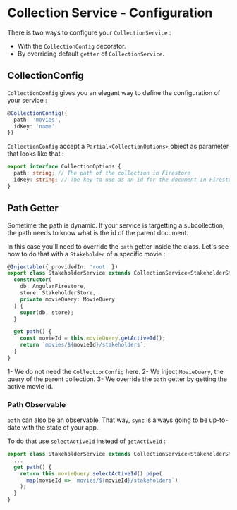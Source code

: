 # Collection Service - Configuration
There is two ways to configure your `CollectionService` : 
- With the `CollectionConfig` decorator.
- By overriding default `getter` of `CollectionService`.

## CollectionConfig
`CollectionConfig` gives you an elegant way to define the configuration of your service : 

```typescript
@CollectionConfig({
  path: 'movies',
  idKey: 'name'
})
```

`CollectionConfig` accept a `Partial<CollectionOptions>` object as parameter that looks like that : 
```typescript
export interface CollectionOptions {
  path: string; // The path of the collection in Firestore
  idKey: string; // The key to use as an id for the document in Firestore. Default is store.idKey
}
```


## Path Getter
Sometime the path is dynamic. If your service is targetting a subcollection, the path needs to know what is the id of the parent document.

In this case you'll need to override the `path` getter inside the class. Let's see how to do that with a `Stakeholder` of a specific movie :

```typescript
@Injectable({ providedIn: 'root' })
export class StakeholderService extends CollectionService<StakeholderState> {
  constructor(
    db: AngularFirestore,
    store: StakeholderStore,
    private movieQuery: MovieQuery
  ) {
    super(db, store);
  }

  get path() {
    const movieId = this.movieQuery.getActiveId();
    return `movies/${movieId}/stakeholders`;
  }
}
```
1- We do not need the `CollectionConfig` here.
2- We inject `MovieQuery`, the query of the parent collection.
3- We override the `path` getter by getting the active movie Id.


### Path Observable
`path` can also be an observable. That way, `sync` is always going to be up-to-date with the state of your app.

To do that use `selectActiveId` instead of `getActiveId` :
```typescript
export class StakeholderService extends CollectionService<StakeholderState> {
  ...
  get path() {
    return this.movieQuery.selectActiveId().pipe(
      map(movieId => `movies/${movieId}/stakeholders`)
    );
  }
}
```
